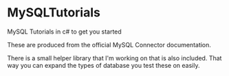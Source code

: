 # MySQLTutorials
MySQL Tutorials in c# to get you started

These are produced from the official MySQL Connector documentation.

There is a small helper library that I'm working on that is also included. That way you can expand the types of database you test these on easily.
